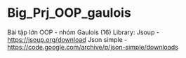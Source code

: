 # Big_Prj_OOP_gaulois
Bài tập lớn OOP - nhóm Gaulois (16)
Library:
Jsoup - https://jsoup.org/download
Json simple - https://code.google.com/archive/p/json-simple/downloads
